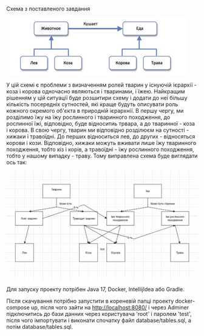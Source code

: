 Схема з поставленого завдання

![task](readme/ZOO%20OOP%20Problem%20Schema.png)

У цій схемі є проблеми з визначенням ролей тварин у існуючій ієрархії - коза і корова одночасно являються і тваринами, і їжею.
Найкращим рішенням у цій ситуації буде розшитири схему і додати до неї більшу кількість посередніх сутностей,
які краще будуть описувати роль кожного окремого об'єкта в природній ієрархнії. В першу чергу,
ми розділимо їжу на їжу рослинного і тваринного походження, до рослинної їжі, відповідно, буде відноситиь трвара,
а до тваринної - коза і корова. В свою чергу, тварин ми відповідно розділюєм на сутності - хижаки і травоїдні.
До перших відноситься лев, до других - відносяться корови і кози. Відповідно, хижаки можуть вживати лише 
їжу тваринного походження, тобто кіз і корів, а травоїдні - їжу рослинного походження, тобто у нашому випадку - траву.
Тому виправлена схема буде виглядати ось так:

![solution](readme/img.png)

Для запуску проекту потрібен Java 17, Docker, IntellijIdea або Gradle.

Після скачування потрібно запустити в кореневій папці проекту docker-compose up,
після чого зайти на [http://localhost:8080/](http://localhost:8080/) і через Adminer підключитись до бази данних 
через користувача 'root' і паролем 'test', після чого імпортувати і виконати спочатку файл database/tables.sql,
а потім database/tables.sql. 